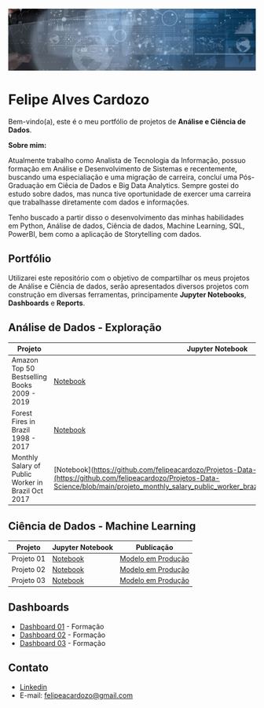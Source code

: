 ![Banner Data Science](https://github.com/felipeacardozo/Projetos-Data-Science/blob/main/img/banner-data-science.jpg)

# **Felipe Alves Cardozo**
 Bem-vindo(a), este é o meu portfólio de projetos de **Análise e Ciência de Dados**.
 
**Sobre mim:**
 
Atualmente trabalho como Analista de Tecnologia da Informação, possuo formação em Análise e Desenvolvimento de Sistemas e recentemente, buscando uma especialiação e uma migração de carreira, concluí uma Pós-Graduação em Ciêcia de Dados e Big Data Analytics. Sempre gostei do estudo sobre dados, mas nunca tive oportunidade de exercer uma carreira que trabalhasse diretamente com dados e informações.

Tenho buscado a partir disso o desenvolvimento das minhas habilidades em Python, Análise de dados, Ciência de dados, Machine Learning, SQL, PowerBI, bem como a aplicação de Storytelling com dados.

## **Portfólio**
Utilizarei este repositório com o objetivo de compartilhar os meus projetos de Análise e Ciência de dados, serão apresentados diversos projetos com construção em diversas ferramentas, principamente **Jupyter Notebooks**, **Dashboards** e **Reports**.

## **Análise de Dados - Exploração**

Projeto | Jupyter Notebook
---|---|
Amazon Top 50 Bestselling Books 2009 - 2019 | [Notebook](https://github.com/felipeacardozo/Projetos-Data-Science/blob/main/projeto_amazon_top_50_bestselling/projeto_amazon_top_50_bestselling.ipynb)
Forest Fires in Brazil 1998 - 2017| [Notebook](https://github.com/felipeacardozo/Projetos-Data-Science/blob/main/projeto_forest_fires_in_brazil/projeto_forest_fires_in_brazil.ipynb)
Monthly Salary of Public Worker in Brazil Oct 2017 | [Notebook](https://github.com/felipeacardozo/Projetos-Data-Science](https://github.com/felipeacardozo/Projetos-Data-Science/blob/main/projeto_monthly_salary_public_worker_brazil/projeto_monthly_salary_brazil.ipynb)

## **Ciência de Dados - Machine Learning**

Projeto | Jupyter Notebook | Publicação
---|---|---|
Projeto 01 | [Notebook](https://github.com/felipeacardozo/Projetos-Data-Science) | [Modelo em Produção](https://github.com/felipeacardozo/Projetos-Data-Science) 
Projeto 02 | [Notebook](https://github.com/felipeacardozo/Projetos-Data-Science) | [Modelo em Produção](https://github.com/felipeacardozo/Projetos-Data-Science) 
Projeto 03 | [Notebook](https://github.com/felipeacardozo/Projetos-Data-Science) | [Modelo em Produção](https://github.com/felipeacardozo/Projetos-Data-Science) 

## **Dashboards**

* [Dashboard 01](https://github.com/felipeacardozo/Projetos-Data-Science) - Formação 
* [Dashboard 02](https://github.com/felipeacardozo/Projetos-Data-Science) - Formação 
* [Dashboard 03](https://github.com/felipeacardozo/Projetos-Data-Science) - Formação 

## **Contato**

* [Linkedin](https://www.linkedin.com/in/felipe-alves-cardozo/)
* E-mail: felipeacardozo@gmail.com
